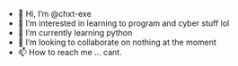 - 👋 Hi, I’m @chxt-exe
- 👀 I’m interested in learning to program and cyber stuff lol
- 🌱 I’m currently learning python 
- 💞️ I’m looking to collaborate on nothing at the moment
- 📫 How to reach me ... cant.

